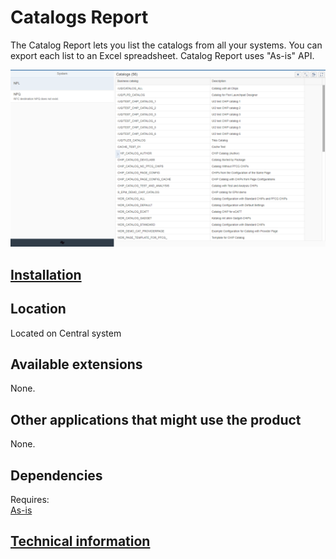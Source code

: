 # Catalogs Report

The Catalog Report lets you list the catalogs from all your systems. You can export each list to an Excel spreadsheet. Catalog Report uses "As-is" API.

[![](res/cr.png)](res/cr.png)

## [Installation](inst.md)

## Location
Located on Central system

## Available extensions
None.

## Other applications that might use the product
None.

## Dependencies
Requires:  
[As-is](../../asis/FPS01/main.md)

## [Technical information](tech.md)


